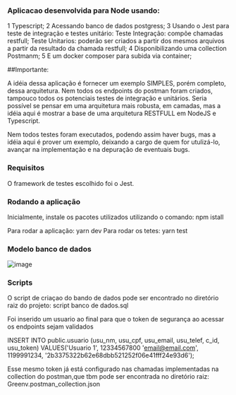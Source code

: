 ### Aplicacao desenvolvida para Node usando:

1 Typescript;
2 Acessando banco de dados postgress;
3 Usando o Jest para teste de integração e testes unitário:
Teste Integração: compõe chamadas restfull;
Teste Unitarios: poderão ser criados a partir dos mesmos arquivos a partir da resultado da chamada restfull;
4 Disponibilizando uma collection Postmanm;
5 E um docker composer para subida via container;

##Importante:

A idéia dessa aplicação é fornecer um exemplo SIMPLES, porém completo, dessa arquitetura. Nem todos os endpoints do postman foram criados, tampouco 
todos os potenciais testes de integração e unitários.
Seria possível se pensar em uma arquitetura mais robusta, em camadas, mas a idéia aqui é mostrar a base de uma arquitetura RESTFULL em NodeJS e Typescript.

Nem todos testes foram executados, podendo assim haver bugs, mas a idéia aqui é prover um exemplo, deixando a cargo de quem for utulizá-lo, avançar na implementação
e na depuração de eventuais bugs.

### Requisitos

O framework de testes escolhido foi o Jest.
	
### Rodando a aplicação
	
Inicialmente, instale os pacotes utilizados utilizando o comando: npm istall

Para rodar a aplicação: yarn dev
Para rodar os tetes: yarn test
	

### Modelo banco de dados

![image](https://github.com/lapereirabr/greenvtest/assets/4419118/9349bd30-44d6-412a-830d-f8686d86e51b)

### Scripts

O script de criaçao do bando de dados pode ser encontrado no diretório raiz do projeto: script banco de dados.sql

Foi inserido um usuario ao final para que o token de segurança ao acessar os endpoints sejam validados

INSERT INTO public.usuario
(usu_nm, usu_cpf, usu_email, usu_telef, c_id, usu_token)
VALUES('Usuario 1', 12334567800 'email@email.com', 1199991234, '2b3375322b62e68dbb521252f06e41fff24e93d6');

Esse mesmo token já está configurado nas chamadas implementadas na collection do postman,que tbm pode ser encontrada no diretório raiz: Greenv.postman_collection.json



